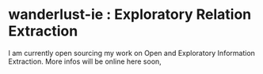 # wanderlust-ie : Exploratory Relation Extraction

I am currently open sourcing my work on Open and Exploratory Information Extraction. More infos will be online here soon,
